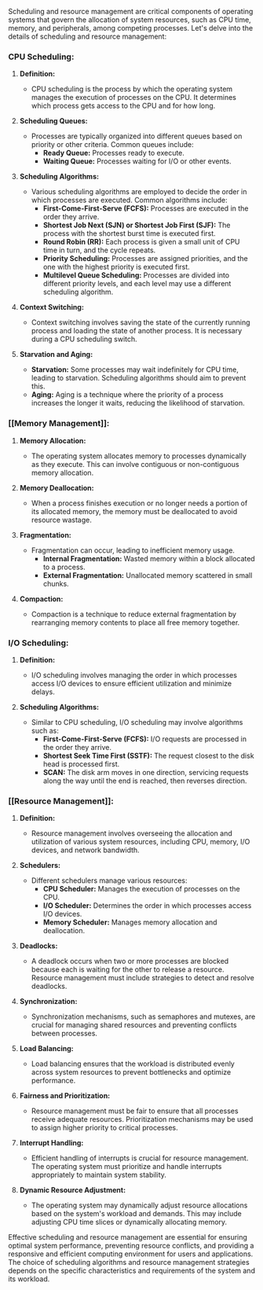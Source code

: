 Scheduling and resource management are critical components of operating systems that govern the allocation of system resources, such as CPU time, memory, and peripherals, among competing processes. Let's delve into the details of scheduling and resource management:

### CPU Scheduling:

1. **Definition:**
   - CPU scheduling is the process by which the operating system manages the execution of processes on the CPU. It determines which process gets access to the CPU and for how long.

2. **Scheduling Queues:**
   - Processes are typically organized into different queues based on priority or other criteria. Common queues include:
      - **Ready Queue:** Processes ready to execute.
      - **Waiting Queue:** Processes waiting for I/O or other events.

3. **Scheduling Algorithms:**
   - Various scheduling algorithms are employed to decide the order in which processes are executed. Common algorithms include:
      - **First-Come-First-Serve (FCFS):** Processes are executed in the order they arrive.
      - **Shortest Job Next (SJN) or Shortest Job First (SJF):** The process with the shortest burst time is executed first.
      - **Round Robin (RR):** Each process is given a small unit of CPU time in turn, and the cycle repeats.
      - **Priority Scheduling:** Processes are assigned priorities, and the one with the highest priority is executed first.
      - **Multilevel Queue Scheduling:** Processes are divided into different priority levels, and each level may use a different scheduling algorithm.

4. **Context Switching:**
   - Context switching involves saving the state of the currently running process and loading the state of another process. It is necessary during a CPU scheduling switch.

5. **Starvation and Aging:**
   - **Starvation:** Some processes may wait indefinitely for CPU time, leading to starvation. Scheduling algorithms should aim to prevent this.
   - **Aging:** Aging is a technique where the priority of a process increases the longer it waits, reducing the likelihood of starvation.

### [[Memory Management]]:

1. **Memory Allocation:**
   - The operating system allocates memory to processes dynamically as they execute. This can involve contiguous or non-contiguous memory allocation.

2. **Memory Deallocation:**
   - When a process finishes execution or no longer needs a portion of its allocated memory, the memory must be deallocated to avoid resource wastage.

3. **Fragmentation:**
   - Fragmentation can occur, leading to inefficient memory usage.
      - **Internal Fragmentation:** Wasted memory within a block allocated to a process.
      - **External Fragmentation:** Unallocated memory scattered in small chunks.

4. **Compaction:**
   - Compaction is a technique to reduce external fragmentation by rearranging memory contents to place all free memory together.

### I/O Scheduling:

1. **Definition:**
   - I/O scheduling involves managing the order in which processes access I/O devices to ensure efficient utilization and minimize delays.

2. **Scheduling Algorithms:**
   - Similar to CPU scheduling, I/O scheduling may involve algorithms such as:
      - **First-Come-First-Serve (FCFS):** I/O requests are processed in the order they arrive.
      - **Shortest Seek Time First (SSTF):** The request closest to the disk head is processed first.
      - **SCAN:** The disk arm moves in one direction, servicing requests along the way until the end is reached, then reverses direction.

### [[Resource Management]]:

1. **Definition:**
   - Resource management involves overseeing the allocation and utilization of various system resources, including CPU, memory, I/O devices, and network bandwidth.

2. **Schedulers:**
   - Different schedulers manage various resources:
      - **CPU Scheduler:** Manages the execution of processes on the CPU.
      - **I/O Scheduler:** Determines the order in which processes access I/O devices.
      - **Memory Scheduler:** Manages memory allocation and deallocation.

3. **Deadlocks:**
   - A deadlock occurs when two or more processes are blocked because each is waiting for the other to release a resource. Resource management must include strategies to detect and resolve deadlocks.

4. **Synchronization:**
   - Synchronization mechanisms, such as semaphores and mutexes, are crucial for managing shared resources and preventing conflicts between processes.

5. **Load Balancing:**
   - Load balancing ensures that the workload is distributed evenly across system resources to prevent bottlenecks and optimize performance.

6. **Fairness and Prioritization:**
   - Resource management must be fair to ensure that all processes receive adequate resources. Prioritization mechanisms may be used to assign higher priority to critical processes.

7. **Interrupt Handling:**
   - Efficient handling of interrupts is crucial for resource management. The operating system must prioritize and handle interrupts appropriately to maintain system stability.

8. **Dynamic Resource Adjustment:**
   - The operating system may dynamically adjust resource allocations based on the system's workload and demands. This may include adjusting CPU time slices or dynamically allocating memory.

Effective scheduling and resource management are essential for ensuring optimal system performance, preventing resource conflicts, and providing a responsive and efficient computing environment for users and applications. The choice of scheduling algorithms and resource management strategies depends on the specific characteristics and requirements of the system and its workload.